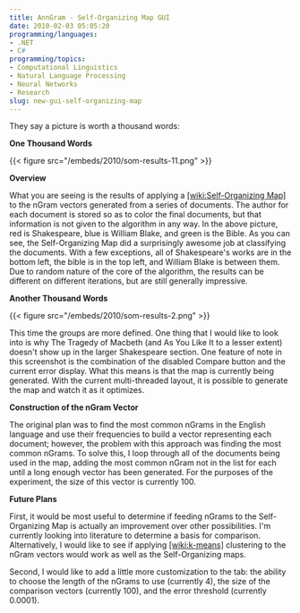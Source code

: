 ```yaml
---
title: AnnGram - Self-Organizing Map GUI
date: 2010-02-03 05:05:20
programming/languages:
- .NET
- C#
programming/topics:
- Computational Linguistics
- Natural Language Processing
- Neural Networks
- Research
slug: new-gui-self-organizing-map
---
```

They say a picture is worth a thousand words:

**One Thousand Words**

{{< figure src="/embeds/2010/som-results-11.png" >}}

<!--more-->

**Overview**

What you are seeing is the results of applying a [[wiki:Self-Organizing Map]]() to the nGram vectors generated from a series of documents.  The author for each document is stored so as to color the final documents, but that information is not given to the algorithm in any way.  In the above picture, red is Shakespeare, blue is William Blake, and green is the Bible.  As you can see, the Self-Organizing Map did a surprisingly awesome job at classifying the documents.  With a few exceptions, all of Shakespeare's works are in the bottom left, the bible is in the top left, and William Blake is between them.  Due to random nature of the core of the algorithm, the results can be different on different iterations, but are still generally impressive.

**Another Thousand Words**

{{< figure src="/embeds/2010/som-results-2.png" >}}

This time the groups are more defined.  One thing that I would like to look into is why The Tragedy of Macbeth (and As You Like It to a lesser extent) doesn't show up in the larger Shakespeare section.  One feature of note in this screenshot is the combination of the disabled Compare button and the current error display.  What this means is that the map is currently being generated.  With the current multi-threaded layout, it is possible to generate the map and watch it as it optimizes.

**Construction of the nGram Vector**

The original plan was to find the most common nGrams in the English language and use their frequencies to build a vector representing each document; however, the problem with this approach was finding the most common nGrams.  To solve this, I loop through all of the documents being used in the map, adding the most common nGram not in the list for each until a long enough vector has been generated.  For the purposes of the experiment, the size of this vector is currently 100.

**Future Plans**

First, it would be most useful to determine if feeding nGrams to the Self-Organizing Map is actually an improvement over other possibilities.  I'm currently looking into literature to determine a basis for comparison.  Alternatively, I would like to see if applying [[wiki:k-means]]() clustering to the nGram vectors would work as well as the Self-Organizing maps.

Second, I would like to add a little more customization to the tab: the ability to choose the length of the nGrams to use (currently 4), the size of the comparison vectors (currently 100), and the error threshold (currently 0.0001).

